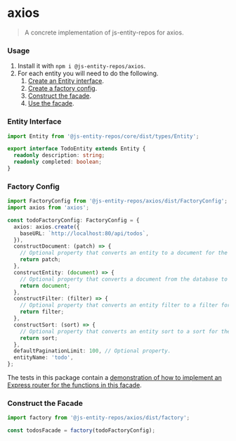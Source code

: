# axios
> A concrete implementation of js-entity-repos for axios.

### Usage
1. Install it with `npm i @js-entity-repos/axios`.
1. For each entity you will need to do the following.
    1. [Create an Entity interface](#entity-interface).
    1. [Create a factory config](#factory-config).
    1. [Construct the facade](#construct-the-facade).
    1. [Use the facade](https://github.com/js-entity-repos/core/blob/master/docs/facade.md).

### Entity Interface

```ts
import Entity from '@js-entity-repos/core/dist/types/Entity';

export interface TodoEntity extends Entity {
  readonly description: string;
  readonly completed: boolean;
}
```

### Factory Config

```ts
import FactoryConfig from '@js-entity-repos/axios/dist/FactoryConfig';
import axios from 'axios';

const todoFactoryConfig: FactoryConfig = {
  axios: axios.create({
    baseURL: `http://localhost:80/api/todos`,
  }),
  constructDocument: (patch) => {
    // Optional property that converts an entity to a document for the database.
    return patch;
  },
  constructEntity: (document) => {
    // Optional property that converts a document from the database to an entity.
    return document;
  },
  constructFilter: (filter) => {
    // Optional property that converts an entity filter to a filter for the DB.
    return filter;
  },
  constructSort: (sort) => {
    // Optional property that converts an entity sort to a sort for the DB.
    return sort;
  },
  defaultPaginationLimit: 100, // Optional property.
  entityName: 'todo',
};
```

The tests in this package contain a [demonstration of how to implement an Express router for the functions in this facade](./src/utils/expressPresenter).

### Construct the Facade

```ts
import factory from '@js-entity-repos/axios/dist/factory';

const todosFacade = factory(todoFactoryConfig);
```
